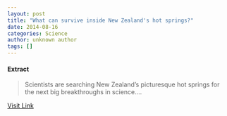 ```yaml
---
layout: post
title: "What can survive inside New Zealand's hot springs?"
date: 2014-08-16
categories: Science
author: unknown author
tags: []
---
```





#### Extract
>Scientists are searching New Zealand’s picturesque hot springs for the next big breakthroughs in science....



[Visit Link](http://feeds.sciencealert.com.au/~r/sciencealert-latestnews/~3/_ZhHL1UYXvY/20140207-25797.html)


